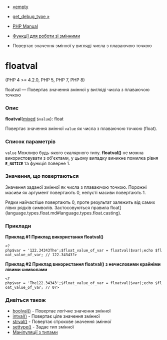 - [«empty](function.empty.md)
- [get_debug_type »](function.get-debug-type.md)

- [PHP Manual](index.md)
- [Функції для роботи зі змінними](ref.var.md)
- Повертає значення змінної у вигляді числа з плаваючою точкою

# floatval

(PHP 4 \>= 4.2.0, PHP 5, PHP 7, PHP 8)

floatval — Повертає значення змінної у вигляді числа з плаваючою
точкою

### Опис

**floatval**([mixed](language.types.declarations.md#language.types.declarations.mixed)
`$value`): float

Повертає значення змінної `value` як числа з плаваючою точкою
(float).

### Список параметрів

`value`
Можливо будь-якого скалярного типу. **floatval()** не можна використовувати з
об'єктами, у цьому випадку виникне помилка рівня **`E_NOTICE`** та
функція поверне 1.

### Значення, що повертаються

Значення заданої змінної як числа з плаваючою точкою. Порожні
масиви як аргумент повертають 0, непусті масиви повертають
1.

Рядки найчастіше повертають 0, проте результат залежить від самих
лівих рядків символів. Застосовуються правила
float](language.types.float.md#language.types.float.casting).

### Приклади

**Приклад #1 Приклад використання **floatval()****

` <?php$var = '122.34343The';$float_value_of_var = floatval($var);echo $float_value_of_var; // 122.34343?> `

**Приклад #2 Приклад використання **floatval()** з нечисловими крайніми
лівими символами**

` <?php$var = 'The122.34343';$float_value_of_var = floatval($var);echo $float_value_of_var; // 0?> `

### Дивіться також

- [boolval()](function.boolval.md) - Повертає логічне значення
змінної
- [intval()](function.intval.md) - Повертає ціле значення
змінної
- [strval()](function.strval.md) - Повертає строкове значення
змінної
- [settype()](function.settype.md) - Задає тип змінної
- [Маніпуляції з типами](language.types.type-juggling.md)
